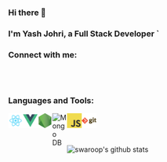 ### Hi there 👋


<!-- 
**FORSWAROOPRAJ/forswaroopraj** is a ✨ _special_ ✨ repository because its `README.md` (this file) appears on your GitHub profile.

Here are some ideas to get you started:

- 🔭 I’m currently working on ...
- 🌱 I’m currently learning ...
- 👯 I’m looking to collaborate on ...
- 🤔 I’m looking for help with ...
- 💬 Ask me about ...
- 📫 How to reach me: ...
- 😄 Pronouns: ...
- ⚡ Fun fact: ...
 -->


### I'm Yash Johri, a Full Stack Developer `

### Connect with me:

<!-- [<img align="left" alt="yash1200.github.io" width="30px" src="https://image.flaticon.com/icons/svg/2920/2920277.svg" />][website] -->

<br />
<br />

### Languages and Tools:



<img align="left" alt="React" width="30px" src="https://raw.githubusercontent.com/github/explore/master/topics/react/react.png" />

<img align="left" alt="Vue" width="30px" src="https://raw.githubusercontent.com/github/explore/master/topics/vue/vue.png" />

<img align="left" alt="Node JS" width="30px" src="https://raw.githubusercontent.com/github/explore/master/topics/nodejs/nodejs.png" />
<img align="left" alt="Mongo DB" width="30px" src="https://img.icons8.com/color/48/000000/mongodb.png" />


<img align="left" alt="JavaScript" width="30px" src="https://raw.githubusercontent.com/github/explore/master/topics/javascript/javascript.png" />

<img align="left" alt="Git" width="30px" src="https://raw.githubusercontent.com/github/explore/master/topics/git/git.png" />

<br />
<br />
<br />

![swaroop's github stats](https://github-readme-stats.vercel.app/api?username=FORSWAROOPRAJ=true&show_icons=true&include_all_commits=true&theme=dark)

[website]: https://yash1200.github.io/#/




[medium]: https://medium.com/@yashjohri1200
